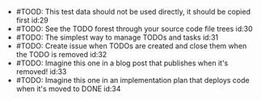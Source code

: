- #TOOD: This test data should not be used directly, it should be copied first id:29
- #TODO: See the TODO forest through your source code file trees id:30
- #TODO: The simplest way to manage TODOs and tasks id:31
- #TODO: Create issue when TODOs are created and close them when the TODO is removed id:32
- #TODO: Imagine this one in a blog post that publishes when it's removed! id:33
- #TODO: Imagine this one in an implementation plan that deploys code when it's moved to DONE id:34
